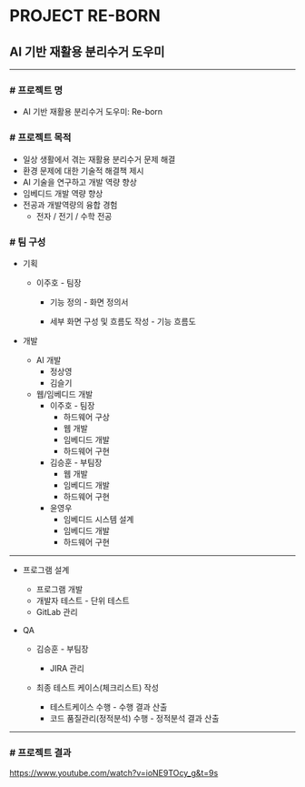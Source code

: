 # PROJECT RE-BORN

## AI 기반 재활용 분리수거 도우미

------------

### 	# 프로젝트 명

* AI 기반 재활용 분리수거 도우미: Re-born



### 	# 프로젝트 목적

* 일상 생활에서 겪는 재활용 분리수거 문제 해결
* 환경 문제에 대한 기술적 해결책 제시
* AI 기술을 연구하고 개발 역량 향상
* 임베디드 개발 역량 향상
* 전공과 개발역량의 융합 경험
  * 전자 / 전기 / 수학 전공

### 	# 팀 구성

* 기획

  * 이주호 - 팀장

    * 기능 정의 - 화면 정의서

    * 세부 화면 구성 및 흐름도 작성 - 기능 흐름도

* 개발

  * AI 개발
    * 정상영
    * 김슬기
  * 웹/임베디드 개발
    * 이주호 - 팀장
      * 하드웨어 구상
      * 웹 개발
      * 임베디드 개발
      * 하드웨어 구현
    * 김승훈 - 부팀장
      * 웹 개발
      * 임베디드 개발
      * 하드웨어 구현
    * 윤영우
      * 임베디드 시스템 설계
      * 임베디드 개발
      * 하드웨어 구현
  
----------------------------

* 프로그램 설계
  * 프로그램 개발
  * 개발자 테스트 - 단위 테스트
  * GitLab 관리
  
* QA

  * 김승훈 - 부팀장

    * JIRA 관리
  * 최종 테스트 케이스(체크리스트) 작성
    * 테스트케이스 수행 - 수행 결과 산출
    * 코드 품질관리(정적분석) 수행 - 정적분석 결과 산출

-------------------------------------

### # 프로젝트 결과

https://www.youtube.com/watch?v=ioNE9TOcy_g&t=9s
